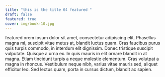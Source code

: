 ```yaml
---
title: "this is the title 04 featured "
draft: false
featured: true
cover: img/book-10.jpg
---
```

featured orem ipsum dolor sit amet, consectetur adipiscing elit. Phasellus magna mi, suscipit vitae metus at, blandit luctus quam. Cras faucibus purus quis turpis commodo, in interdum elit dignissim. Donec tristique suscipit vulputate. Quisque a urna ex. In quis mauris in elit ornare blandit in at magna. Etiam tincidunt turpis a neque molestie elementum. Cras volutpat a magna in rhoncus. Vestibulum neque nibh, varius vitae mauris sed, aliquet efficitur leo. Sed lectus quam, porta in cursus dictum, blandit ac sapien.